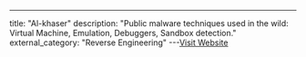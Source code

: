 ---
title: "Al-khaser"
description: "Public malware techniques used in the wild: Virtual Machine, Emulation, Debuggers, Sandbox detection."
external_category: "Reverse Engineering"
---[Visit Website](https://github.com/LordNoteworthy/al-khaser)

